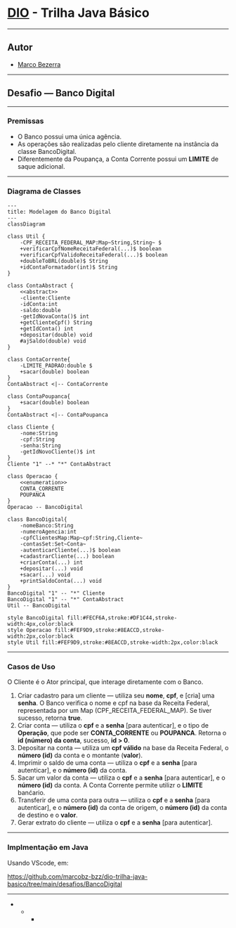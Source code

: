 # [DIO](www.dio.me) - Trilha Java Básico

---
## Autor
- [Marco Bezerra](https://github.com/marcobz-bzz)

---
## Desafio — Banco Digital

---
### Premissas
+ O Banco possui uma única agência.
+ As operações são realizadas pelo cliente diretamente na instância da classe BancoDigital.
+ Diferentemente da Poupança, a Conta Corrente possui um **LIMITE** de saque adicional.

---
### Diagrama de Classes

```mermaid
---
title: Modelagem do Banco Digital
---
classDiagram

class Util {
    -CPF_RECEITA_FEDERAL_MAP:Map~String,String~ $
    +verificarCpfNomeReceitaFederal(...)$ boolean
    +verificarCpfValidoReceitaFederal(...)$ boolean
    +doubleToBRL(double)$ String
    +idContaFormatador(int)$ String
}

class ContaAbstract {
    <<abstract>>
    -cliente:Cliente
    -idConta:int
    -saldo:double
    -getIdNovaConta()$ int
    +getClienteCpf() String
    +getIdConta() int
    +depositar(double) void
    #ajSaldo(double) void
}

class ContaCorrente{
    -LIMITE_PADRAO:double $
    +sacar(double) boolean
}
ContaAbstract <|-- ContaCorrente

class ContaPoupanca{
    +sacar(double) boolean
}
ContaAbstract <|-- ContaPoupanca

class Cliente {
    -nome:String
    -cpf:String
    -senha:String
    -getIdNovoCliente()$ int
}
Cliente "1" --* "*" ContaAbstract

class Operacao {
    <<enumeration>>
    CONTA_CORRENTE
    POUPANCA
}
Operacao -- BancoDigital

class BancoDigital{
    -nomeBanco:String
    -numeroAgencia:int
    -cpfClientesMap:Map~cpf:String,Cliente~
    -contasSet:Set~Conta~
    -autenticarCliente(...)$ boolean
    +cadastrarCliente(...) boolean
    +criarConta(...) int
    +depositar(...) void
    +sacar(...) void
    +printSaldoConta(...) void
}
BancoDigital "1" -- "*" Cliente
BancoDigital "1" -- "*" ContaAbstract
Util -- BancoDigital

style BancoDigital fill:#FECF6A,stroke:#DF1C44,stroke-width:4px,color:black
style Operacao fill:#FEF9D9,stroke:#8EACCD,stroke-width:2px,color:black
style Util fill:#FEF9D9,stroke:#8EACCD,stroke-width:2px,color:black
```

---
### Casos de Uso
O Cliente é o Ator principal, que interage diretamente com o Banco.
1. Criar cadastro para um cliente — utiliza seu **nome**, **cpf**, e [cria] uma **senha**.
   O Banco verifica o nome e cpf na base da Receita Federal, representada por um Map (CPF_RECEITA_FEDERAL_MAP).
   Se tiver sucesso, retorna **true**.
2. Criar conta — utiliza o **cpf** e a **senha** [para autenticar], e o tipo de **Operação**, que pode ser **CONTA_CORRENTE** ou **POUPANCA**.
   Retorna o **id (número) da conta**, sucesso, **id > 0**.
3. Depositar na conta — utiliza um **cpf válido** na base da Receita Federal, o **número (id)** da conta e o montante (**valor**).
4. Imprimir o saldo de uma conta — utiliza o **cpf** e a **senha** [para autenticar], e o **número (id)** da conta.
5. Sacar um valor da conta — utiliza o **cpf** e a **senha** [para autenticar], e o **número (id)** da conta.
   A Conta Corrente permite utilizr o **LIMITE** banćario.
6. Transferir de uma conta para outra — utiliza o **cpf** e a **senha** [para autenticar], e o **número (id)** da conta de origem, o **número (id)** da conta de destino e o **valor**.
7. Gerar extrato do cliente — utiliza o **cpf** e a **senha** [para autenticar].


---
### Implmentação em Java
Usando VScode, em:

https://github.com/marcobz-bzz/dio-trilha-java-basico/tree/main/desafios/BancoDigital

---
+ + +